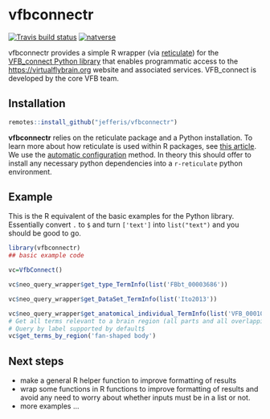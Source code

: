 
# vfbconnectr

<!-- badges: start -->
[![Travis build status](https://travis-ci.com/jefferis/vfbconnectr.svg?branch=master)](https://travis-ci.com/jefferis/vfbconnectr)
[![natverse](https://img.shields.io/badge/natverse-Part%20of%20the%20natverse-a241b6)](https://natverse.github.io)
<!-- badges: end -->

vfbconnectr provides a simple R wrapper (via [reticulate](https://rstudio.github.io/reticulate/)) for the 
[VFB_connect Python library](https://pypi.org/project/vfb-connect/) that enables programmatic access to the https://virtualflybrain.org website and associated services.
VFB_connect is developed by the core VFB team.

## Installation

``` r
remotes::install_github("jefferis/vfbconnectr")
```

**vfbconnectr** relies on the reticulate package and a Python installation. 
To learn more about how reticulate is used within R packages, see [this article](https://rstudio.github.io/reticulate/articles/package.html).
We use the [automatic configuration](https://rstudio.github.io/reticulate/articles/python_dependencies.html#automatic-configuration) method.
In theory this should offer to install any necessary python dependencies into a `r-reticulate` python environment.

## Example

This is the R equivalent of the basic examples for the Python library.
Essentially convert `.` to `$` and turn `['text']` into `list("text")` and you should be good to go. 

``` r
library(vfbconnectr)
## basic example code

vc=VfbConnect()

vc$neo_query_wrapper$get_type_TermInfo(list('FBbt_00003686'))

vc$neo_query_wrapper$get_DataSet_TermInfo(list('Ito2013'))

vc$neo_query_wrapper$get_anatomical_individual_TermInfo(list('VFB_00010001'))
# Get all terms relevant to a brain region (all parts and all overlapping cells$
# Query by label supported by default$
vc$get_terms_by_region('fan-shaped body')
```
## Next steps

* make a general R helper function to improve formatting of results
* wrap some functions in R functions to improve formatting of results and avoid any need to worry about whether inputs must be in a list or not.
* more examples ...
